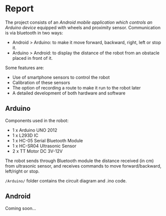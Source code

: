 # Report
The project consists of an *Android mobile application which controls an Arduino device* equipped with wheels and proximity sensor. Communication is via bluetooth in two ways:
- Android > Arduino: to make it move forward, backward, right, left or stop it.
- Arduino > Android: to display the distance of the robot from an obstacle placed in front of it.

Some features are:
- Use of smartphone sensors to control the robot
- Calibration of these sensors
- The option of recording a route to make it run to the robot later
- A detailed development of both hardware and software

## Arduino
Components used in the robot:
- 1 x Arduino UNO 2012
- 1 x L293D IC
- 1 x HC-05 Serial Bluetooth Module
- 1 x HC-SR04 Ultrasonic Sensor
- 2 x TT Motor DC 3V-12V

The robot sends through Bluetooth module the distance received (in cm) from ultrasonic sensor, and receives commands to move forward/backward, left/right or stop.

```/Arduino/``` folder contains the circuit diagram and .ino code.

## Android
Coming soon...
